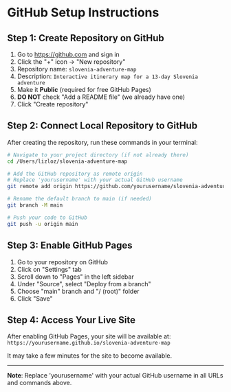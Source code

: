 # GitHub Setup Instructions

## Step 1: Create Repository on GitHub

1. Go to https://github.com and sign in
2. Click the "+" icon → "New repository"
3. Repository name: `slovenia-adventure-map`
4. Description: `Interactive itinerary map for a 13-day Slovenia adventure`
5. Make it **Public** (required for free GitHub Pages)
6. **DO NOT** check "Add a README file" (we already have one)
7. Click "Create repository"

## Step 2: Connect Local Repository to GitHub

After creating the repository, run these commands in your terminal:

```bash
# Navigate to your project directory (if not already there)
cd /Users/lizloz/slovenia-adventure-map

# Add the GitHub repository as remote origin
# Replace 'yourusername' with your actual GitHub username
git remote add origin https://github.com/yourusername/slovenia-adventure-map.git

# Rename the default branch to main (if needed)
git branch -M main

# Push your code to GitHub
git push -u origin main
```

## Step 3: Enable GitHub Pages

1. Go to your repository on GitHub
2. Click on "Settings" tab
3. Scroll down to "Pages" in the left sidebar
4. Under "Source", select "Deploy from a branch"
5. Choose "main" branch and "/ (root)" folder
6. Click "Save"

## Step 4: Access Your Live Site

After enabling GitHub Pages, your site will be available at:
`https://yourusername.github.io/slovenia-adventure-map`

It may take a few minutes for the site to become available.

---

**Note**: Replace 'yourusername' with your actual GitHub username in all URLs and commands above.
